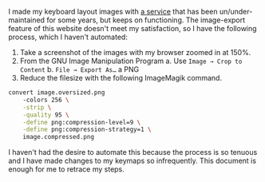 I made my keyboard layout images with [a service](http://www.keyboard-layout-editor.com) that has been un/under-maintained for some years, but keeps on functioning. The image-export feature of this website doesn't meet my satisfaction, so I have the following process, which I haven't automated:

1.  Take a screenshot of the images with my browser zoomed in at 150%.
2.  From the GNU Image Manipulation Program a. Use `Image → Crop to Content` b. `File → Export As…` a PNG
3.  Reduce the filesize with the following ImageMagik command.

```sh
convert image.oversized.png
    -colors 256 \
    -strip \
    -quality 95 \
    -define png:compression-level=9 \
    -define png:compression-strategy=1 \
    image.compressed.png
```

I haven't had the desire to automate this because the process is so tenuous and I have made changes to my keymaps so infrequently. This document is enough for me to retrace my steps.
